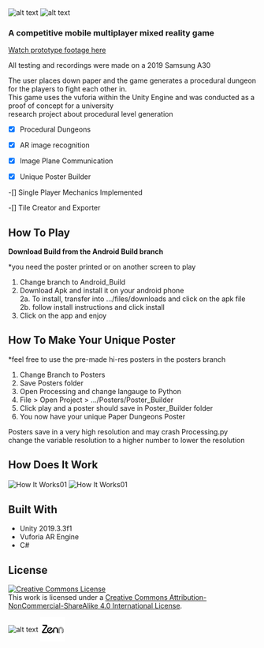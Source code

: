 <img src="https://github.com/Something-relevant/paper-dungeons/blob/master/Images/LogoType2.png" alt="alt text" align="center" width="70%" height="70%">

<img src="https://github.com/Something-relevant/paper-dungeons/blob/master/Images/Asset%2043LineBreak01.png" alt="alt text" align="center" width="50%" height="50%">

### A competitive mobile multiplayer mixed reality game

<a rel="video" href="https://youtu.be/21Mcv413tt8">Watch prototype footage here</a></br>

All testing and recordings were made on a 2019 Samsung A30</br>

The user places down paper and the game generates a procedural dungeon for the players to fight each other in.</br>
This game uses the vuforia within the Unity Engine and was conducted as a proof of concept for a university </br>
research project about procedural level generation


-[x] Procedural Dungeons

-[x] AR image recognition

-[x] Image Plane Communication

-[x] Unique Poster Builder

-[] Single Player Mechanics Implemented

-[] Tile Creator and Exporter


## How To Play
**Download Build from the Android Build branch**

*you need the poster printed or on another screen to play</br>

1. Change branch to Android_Build</br>
2. Download Apk and install it on your android phone</br>
  2a. To install, transfer into .../files/downloads and click on the apk file</br>
  2b. follow install instructions and click install</br>
3. Click on the app and enjoy</br>


## How To Make Your Unique Poster

*feel free to use the pre-made hi-res posters in the posters branch

1. Change Branch to Posters
2. Save Posters folder
3. Open Processing and change langauge to Python
4. File > Open Project > .../Posters/Poster_Builder 
5. Click play and a poster should save in Poster_Builder folder
6. You now have your unique Paper Dungeons Poster

Posters save in a very high resolution and may crash Processing.py </br>
change the variable resolution to a higher number to lower the resolution


## How Does It Work

<img src="https://github.com/Something-relevant/paper-dungeons/blob/master/Images/HowItWorks01.png" alt="How It Works01" align="center" width="110%" height="110%">

<img src="https://github.com/Something-relevant/paper-dungeons/blob/master/Images/HowItWorks02.png" alt="How It Works01" align="center" width="100%" height="100%">



## Built With

* Unity 2019.3.3f1
* Vuforia AR Engine
* C#


## License

<a rel="license" href="http://creativecommons.org/licenses/by-nc-sa/4.0/"><img alt="Creative Commons License" style="border-width:0" src="https://i.creativecommons.org/l/by-nc-sa/4.0/88x31.png" /></a><br />This work is licensed under a <a rel="license" href="http://creativecommons.org/licenses/by-nc-sa/4.0/">Creative Commons Attribution-NonCommercial-ShareAlike 4.0 International License</a>.

<img src="https://github.com/Something-relevant/paper-dungeons/blob/master/Images/Asset%2043LineBreak01.png" alt="alt text" align="center" width="50%" height="50%">

<img src="https://github.com/Something-relevant/paper-dungeons/blob/master/Images/Asset%203%404x.png" alt="Zenn" align="center" width="10%" height="10%">
